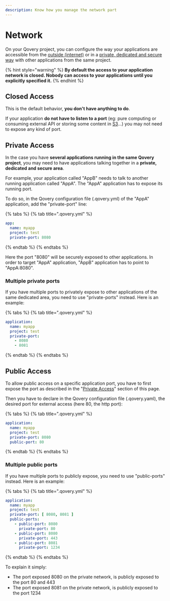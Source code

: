 ```yaml
---
description: Know how you manage the network part
---
```


# Network

On your Qovery project, you can configure the way your applications are accessible from the [outside \(internet\)](./#public-access) or in a [private, dedicated and secure way](./#private-access) with other applications from the same project.

{% hint style="warning" %}
**By default the access to your application network is closed. Nobody can access to your applications until you explicitly specified it.**
{% endhint %}

## Closed Access

This is the default behavior, **you don't have anything to do**.

If your application **do not have to listen to a port** \(eg: pure computing or consuming external API or storing some content in [S3](../storage/s3.md)...\) you may not need to expose any kind of port. 

## Private Access

In the case you have **several applications running in the same Qovery project**, you may need to have applications talking together in a **private, dedicated and secure area**.

For example, your application called "AppB" needs to talk to another running application called "AppA". The "AppA" application has to expose its running port.

To do so, in the Qovery configuration file \(.qovery.yml\) of the "AppA" application, add the "private-port" line:

{% tabs %}
{% tab title=".qovery.yml" %}
```yaml
app:
  name: myapp
  project: test
  private-port: 8080
```
{% endtab %}
{% endtabs %}

Here the port "8080" will be securely exposed to other applications. In order to target "AppA" application, "AppB" application has to point to "AppA:8080".

### Multiple private ports

If you have multiple ports to privately expose to other applications of the same dedicated area, you need to use "private-ports" instead. Here is an example:

{% tabs %}
{% tab title=".qovery.yml" %}
```yaml
application:
  name: myapp
  project: test
  private-port:
    - 8080
    - 8081
```
{% endtab %}
{% endtabs %}

## Public Access

To allow public access on a specific application port, you have to first expose the port as described in the "[Private Access](./#private-access)" section of this page.

Then you have to declare in the Qovery configuration file \(.qovery.yaml\), the desired port for external access \(here 80, the http port\):

{% tabs %}
{% tab title=".qovery.yml" %}
```yaml
application:
  name: myapp
  project: test
  private-port: 8080
  public-port: 80
```
{% endtab %}
{% endtabs %}

### Multiple public ports

If you have multiple ports to publicly expose, you need to use "public-ports" instead. Here is an example:

{% tabs %}
{% tab title=".qovery.yml" %}
```yaml
application:
  name: myapp
  project: test
  private-port: [ 8080, 8081 ]
  public-ports:
    - public-port: 8080
      private-port: 80
    - public-port: 8080
      private-port: 443
    - public-port: 8081
      private-port: 1234
```
{% endtab %}
{% endtabs %}

To explain it simply:

* The port exposed 8080 on the private network, is publicly exposed to the port 80 and 443
* The port exposed 8081 on the private network, is publicly exposed to the port 1234

